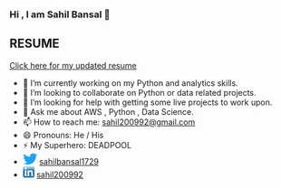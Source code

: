### Hi , I am Sahil Bansal 👋

<h2>
  RESUME
  </h2>
  <a href = "https://drive.google.com/file/d/11Aly7hIGoyPzznsHCwy34r6zVDdSn2Od/view?usp=sharing" target="_blank">Click here for my updated resume</a>

- 🔭 I’m currently working on my Python and analytics skills.
- 👯 I’m looking to collaborate on Python or data related projects.
- 🤔 I’m looking for help with getting some live projects to work upon.
- 💬 Ask me about AWS , Python , Data Science.
- 📫 How to reach me: sahil200992@gmail.com
- 😄 Pronouns: He / His
- ⚡ My Superhero: DEADPOOL
- <img src="/twitter-logo1.png" width="25" height="20"> [sahilbansal1729](https://twitter.com/sahilbansal1729)
- <img src="/linkedin-logo 1.png" width="20" height="20"> [sahil200992](https://www.linkedin.com/in/sahil200992/)
